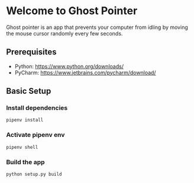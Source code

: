 # Welcome to Ghost Pointer
Ghost pointer is an app that prevents your computer from idling by moving the mouse cursor randomly every few seconds.

## Prerequisites
- Python: https://www.python.org/downloads/
- PyCharm: https://www.jetbrains.com/pycharm/download/

## Basic Setup
### Install dependencies
```
pipenv install
```
### Activate pipenv env
```
pipenv shell
```
### Build the app
```
python setup.py build
```
